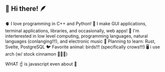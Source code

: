 ## 👋 Hi there! 🪶
🫀 I love programming in C++ and Python!
🍳 I make GUI applications, terminal applications, libraries, and occasionally, web apps!
👀 I'm interterested in low level computing, programming languages, natural languages (conlanging!!!), and electronic music
📗 Planning to learn: Rust, Svelte, PostgreSQL
🐦 Favorite animal: birds!!! (specifically crows!!!)
🖥 i use arch (w/ stock cinnamon 🥰🥰🥰)

WHAT ☝ is javascript even about 🥀

<!--
**bellflwr/bellflwr** is a ✨ _special_ ✨ repository because its `README.md` (this file) appears on your GitHub profile.

Here are some ideas to get you started:

- 🔭 I’m currently working on ...
- 🌱 I’m currently learning ...
- 👯 I’m looking to collaborate on ...
- 🤔 I’m looking for help with ...
- 💬 Ask me about ...
- 📫 How to reach me: ...
- 😄 Pronouns: ...
- ⚡ Fun fact: ...
-->
